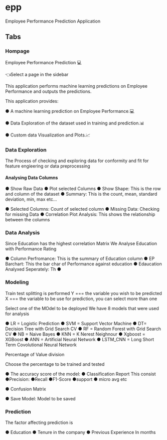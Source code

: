 # epp
 Employee Performance Prediction Application


## Tabs

### Hompage

Employee Performance Prediction 💻

👈Select a page in the sidebar

This application performs machine learning predictions on Employee Performance and outputs the predictions.

This application provides:

● A machine learning prediction on Employee Performance.💻

● Data Exploration of the dataset used in training and prediction.📊

● Custom data Visualization and Plots.📈


### Data Exploration

The Process of checking and exploring data for conformity and fit for feature engieering or data preprocessing

#### Analysing Data Columns

●   Show Raw Data
●  Plot selected Columns
●  Show Shape: This is the row and column of the dataset
●  Summary: This is the count, mean, standard deviation, min, max etc...

●  Selected Columns: Count of selected column
●  Missing Data: Checking for missing Data
●  Correlation Plot Analysis: This shows the relationship between the columns

### Data Analysis
Since Education has the highest correlation Matrix
We Analyse Education with Performance Rating


● Column Perfromance: This is the summary of Education column
● EP Barchart: This the bar char of Performance against education
● Edaucation Analyxed Seperately: Th
●

### Modeling

Train test splitting is performed
Y === the variable you wish to be predicted
X === the variable to be use for prediction, you can select more than one

Select one of the MOdel to be deployed
We have 8 models that were used for analysis

● LR = Logistic Prediction
● SVM = Support Vector Machine
● DT= Decision Tree with Grid Search CV
● RF = Random Forest with Grid Search CV
● NB = Naive Bayes
● KNN = K Nerest Neighnour
● Xgboost = XGBoost
● ANN = Artificial Neural Network
● LSTM_CNN = Long Short Term Covolutional Neural Network


Percentage of Value division

Choose the percentage to be trained and tested 

● The accuracy score of the model: 
● Classification Report 
This consist 
    ●Precision: 
    ●Recall 
    ●F1-Score
    ●support 
    ● micro avg etc

● Confusion Matrix 

● Save Model: Model to be saved

### Prediction

The factor affecting prediction is 

● Education
● Tenure in the company
●  Previous Experience In months









